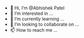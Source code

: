 - 👋 Hi, I’m @Abhishek Patel
- 👀 I’m interested in ...
- 🌱 I’m currently learning ...
- 💞️ I’m looking to collaborate on ...
- 📫 How to reach me ...

<!---
Abhishekavn/Abhishekavn is a ✨ special ✨ repository because its `README.md` (this file) appears on your GitHub profile.
You can click the Preview link to take a look at your changes.
--->
